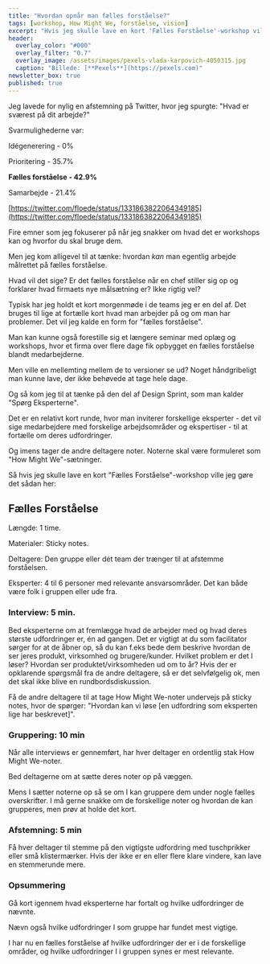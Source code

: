 ```yaml
---
title: "Hvordan opnår man fælles forståelse?"
tags: [workshop, How Might We, forståelse, vision]
excerpt: "Hvis jeg skulle lave en kort 'Fælles Forståelse'-workshop ville jeg gøre det sådan her"
header:
  overlay_color: "#000"
  overlay_filter: "0.7"
  overlay_image: /assets/images/pexels-vlada-karpovich-4050315.jpg
  caption: "Billede: [**Pexels**](https://pexels.com)"
newsletter_box: true
published: true
---
```


Jeg lavede for nylig en afstemning på Twitter, hvor jeg spurgte:
"Hvad er sværest på dit arbejde?"

Svarmulighederne var:

Idégenerering - 0%

Prioritering - 35.7%

**Fælles forståelse - 42.9%**

Samarbejde - 21.4%

[https://twitter.com/floede/status/1331863822064349185](https://twitter.com/floede/status/1331863822064349185)

Fire emner som jeg fokuserer på når jeg snakker om hvad det er workshops kan og hvorfor du skal bruge dem.

Men jeg kom alligevel til at tænke: hvordan _kan_ man egentlig arbejde målrettet på fælles forståelse.

Hvad vil det sige? Er det fælles forståelse når en chef stiller sig op og forklarer hvad firmaets nye målsætning er? Ikke rigtig vel?

Typisk har jeg holdt et kort morgenmøde i de teams jeg er en del af. Det bruges til lige at fortælle kort hvad man arbejder på og om man har problemer. Det vil jeg kalde en form for "fælles forståelse".

Man kan kunne også forestille sig et længere seminar med oplæg og workshops, hvor et firma over flere dage fik opbygget en fælles forståelse blandt medarbejderne.

Men ville en mellemting mellem de to versioner se ud? Noget håndgribeligt man kunne lave, der ikke behøvede at tage hele dage.

Og så kom jeg til at tænke på den del af Design Sprint, som man kalder "Spørg Eksperterne".

Det er en relativt kort runde, hvor man inviterer forskellige eksperter - det vil sige medarbejdere med forskelige arbejdsområder og ekspertiser - til at fortælle om deres udfordringer.

Og imens tager de andre deltagere noter. Noterne skal være formuleret som "How Might We"-sætninger.

Så hvis jeg skulle lave en kort "Fælles Forståelse"-workshop ville jeg gøre det sådan her:

## Fælles Forståelse

Længde: 1 time.

Materialer: Sticky notes.

Deltagere: Den gruppe eller dét team der trænger til at afstemme forståelsen.

Eksperter: 4 til 6 personer med relevante ansvarsområder. Det kan både være folk i gruppen eller ude fra.

### Interview: 5 min.

Bed eksperterne om at fremlægge hvad de arbejder med og hvad deres største udfordringer er, én ad gangen. Det er vigtigt at du som facilitator sørger for at de åbner op, så du kan f.eks bede dem beskrive hvordan de ser jeres produkt, virksomhed og brugere/kunder. Hvilket problem er det I løser? Hvordan ser produktet/virksomheden ud om to år?
Hvis der er opklarende spørgsmål fra de andre deltagere, så er det selvfølgelig ok, men det skal ikke blive en rundbordsdiskussion.

Få de andre deltagere til at tage How Might We-noter undervejs på sticky notes, hvor de spørger: "Hvordan kan vi løse [en udfordring som eksperten lige har beskrevet]".

### Gruppering: 10 min

Når alle interviews er gennemført, har hver deltager en ordentlig stak How Might We-noter.

Bed deltagerne om at sætte deres noter op på væggen.

Mens I sætter noterne op så se om I kan gruppere dem under nogle fælles overskrifter. I må gerne snakke om de forskellige noter og hvordan de kan grupperes, men prøv at holde det kort.

### Afstemning: 5 min

Få hver deltager til stemme på den vigtigste udfordring med tuschprikker eller små klistermærker. Hvis der ikke er en eller flere klare vindere, kan lave en stemmerunde mere.

### Opsummering

Gå kort igennem hvad eksperterne har fortalt og hvilke udfordringer de nævnte.

Nævn også hvilke udfordringer I som gruppe har fundet mest vigtige.

I har nu en fælles forståelse af hvilke udfordringer der er i de forskellige områder, og hvilke udfordringer I i gruppen synes er mest relevante.
